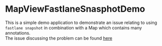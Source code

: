 # MapViewFastlaneSnasphotDemo

This is a simple demo application to demonstrate an issue relating to using `fastlane snapshot` in combination with a Map which contains many annotations.  
The issue discussing the problem can be found [here](https://github.com/fastlane/fastlane/issues/21666)

